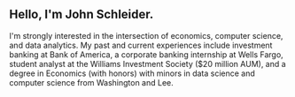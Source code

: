 ## Hello, I'm John Schleider.

I'm strongly interested in the intersection of economics, computer science, and data analytics. My past and current experiences include investment banking at Bank of America, a corporate banking internship at Wells Fargo, student analyst at the Williams Investment Society ($20 million AUM), and a degree in Economics (with honors) with minors in data science and computer science from Washington and Lee.

